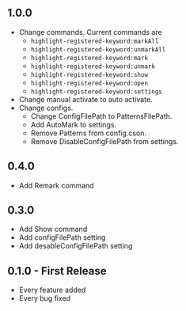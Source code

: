 ## 1.0.0
* Change commands. Current commands are
  * `highlight-registered-keyword:markAll`  
  * `highlight-registered-keyword:unmarkAll`  
  * `highlight-registered-keyword:mark`  
  * `highlight-registered-keyword:unmark`  
  * `highlight-registered-keyword:show`  
  * `highlight-registered-keyword:open`  
  * `highlight-registered-keyword:settings`  
* Change manual activate to auto activate.
* Change configs.
  * Change ConfigFilePath to PatternsFilePath.
  * Add AutoMark to settings.
  * Remove Patterns from config.cson.
  * Remove DisableConfigFilePath from settings.

## 0.4.0
* Add Remark command

## 0.3.0
* Add Show command
* Add configFilePath setting
* Add desableConfigFilePath setting

## 0.1.0 - First Release
* Every feature added
* Every bug fixed
